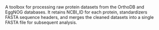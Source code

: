 A toolbox for processing raw protein datasets from the OrthoDB and EggNOG databases. It retains NCBI_ID for each protein, standardizers FASTA sequence headers, and merges the cleaned datasets into a single FASTA file for subsequent analysis.
